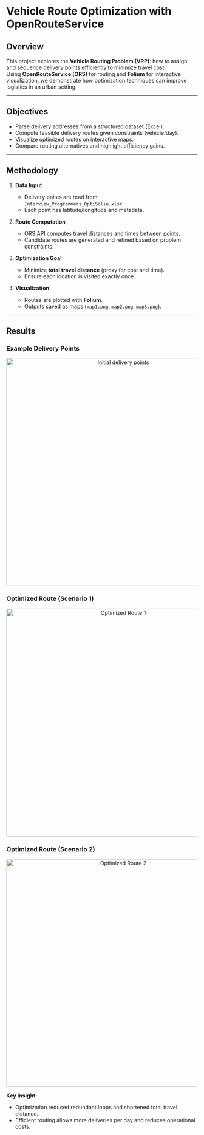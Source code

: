 # Vehicle Route Optimization with OpenRouteService

## Overview
This project explores the **Vehicle Routing Problem (VRP)**: how to assign and sequence delivery points efficiently to minimize travel cost.  
Using **OpenRouteService (ORS)** for routing and **Folium** for interactive visualization, we demonstrate how optimization techniques can improve logistics in an urban setting.

---

## Objectives
- Parse delivery addresses from a structured dataset (Excel).  
- Compute feasible delivery routes given constraints (vehicle/day).  
- Visualize optimized routes on interactive maps.  
- Compare routing alternatives and highlight efficiency gains.  

---

## Methodology
1. **Data Input**  
   - Delivery points are read from `Interview_Programmers_OptiSolio.xlsx`.  
   - Each point has latitude/longitude and metadata.  

2. **Route Computation**  
   - ORS API computes travel distances and times between points.  
   - Candidate routes are generated and refined based on problem constraints.  

3. **Optimization Goal**  
   - Minimize **total travel distance** (proxy for cost and time).  
   - Ensure each location is visited exactly once.  

4. **Visualization**  
   - Routes are plotted with **Folium**.  
   - Outputs saved as maps (`map1.png`, `map2.png`, `map3.png`).  

---

## Results

### Example Delivery Points
<p align="center">
  <img src="map1.png" alt="Initial delivery points" width="600"/>
</p>

### Optimized Route (Scenario 1)
<p align="center">
  <img src="map2.png" alt="Optimized Route 1" width="600"/>
</p>

### Optimized Route (Scenario 2)
<p align="center">
  <img src="map3.png" alt="Optimized Route 2" width="600"/>
</p>

**Key Insight:**  
- Optimization reduced redundant loops and shortened total travel distance.  
- Efficient routing allows more deliveries per day and reduces operational costs.  

